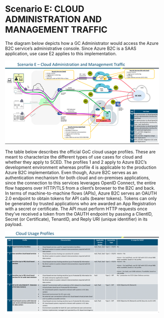 # Scenario E: CLOUD ADMINISTRATION AND MANAGEMENT TRAFFIC

The diagram below depicts how a GC Administrator would access the Azure B2C service’s administrative console. Since Azure B2C is a SAAS application, use case E2 applies to this implementation. 

![image info](./../Images/Picture5.png)

The table below describes the official GoC cloud usage profiles. These are meant to characterize the different types of use cases for cloud and whether they apply to SCED. The profiles 1 and 2 apply to Azure B2C’s development environment whereas profile 4 is applicable to the production Azure B2C implementation.  Even though, Azure B2C serves as an authentication mechanism for both cloud and on-premises applications, since the connection to this services leverages OpenID Connect, the entire flow happens over HTTP/TLS from a client’s browser to the B2C and back. In terms of machine-to-machine flows (APIs), Azure B2C serves an OAUTH 2.0 endpoint to obtain tokens for API calls (bearer tokens). Tokens can only be generated by trusted applications who are awarded an App Registration with a secret or certificate. The API must perform HTTP requests once they’ve received a token from the OAUTH endpoint by passing a ClientID, Secret (or Certificate), TenantID, and Reply URI (unique identifier) in its payload. 

![image info](./../Images/Picture6.png)